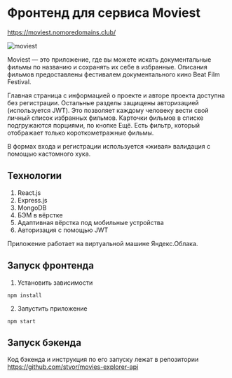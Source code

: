 # Фронтенд для сервиса Moviest
https://moviest.nomoredomains.club/

![moviest](./moviest.gif)


Moviest — это приложение, где вы можете искать документальные фильмы по названию и сохранять их себе в избранные. Описания фильмов предоставлены фестивалем документального кино Beat Film Festival.

Главная страница с информацией о проекте и авторе проекта доступна без регистрации. Остальные разделы защищены авторизацией (используется JWT). Это позволяет каждому человеку вести свой личный список избранных фильмов. Карточки фильмов в списке подгружаются порциями, по кнопке Ещё. Есть фильтр, который отображает только короткометражные фильмы.

В формах входа и регистрации используется «живая» валидация с помощью кастомного хука.

## Технологии
1. React.js
1. Express.js
1. MongoDB
1. БЭМ в вёрстке
1. Адаптивная вёрстка под мобильные устройства
1. Авторизация с помощью JWT

Приложение работает на виртуальной машине Яндекс.Облака. 

## Запуск фронтенда
1. Установить зависимости
```
npm install
```
2. Запустить приложение
```
npm start
```

## Запуск бэкенда
Код бэкенда и инструкция по его запуску лежат в репозитории https://github.com/stvor/movies-explorer-api
